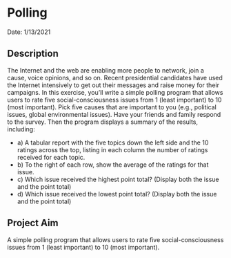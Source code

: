 # Polling
Date: 1/13/2021<br>

## Description
The Internet and the web are enabling more people to network, join a cause, voice opinions, and so on. Recent presidential candidates have used the Internet intensively to get out their messages and raise money for their campaigns. In this exercise, you’ll write a simple polling program that allows users to rate five social-consciousness issues from 1 (least important) to 10 (most important). Pick five causes that are important to you (e.g., political issues, global environmental issues). 
Have your friends and family respond to the survey. 
Then the program displays a summary of the results, including:
- a) A tabular report with the five topics down the left side and the 10 ratings across the top,
listing in each column the number of ratings received for each topic.
- b) To the right of each row, show the average of the ratings for that issue.
- c) Which issue received the highest point total? (Display both the issue and the point total)
- d) Which issue received the lowest point total? (Display both the issue and the point total)

## Project Aim
A simple polling program that allows users to rate five social-consciousness issues from 1 (least important) to 10 (most important).
